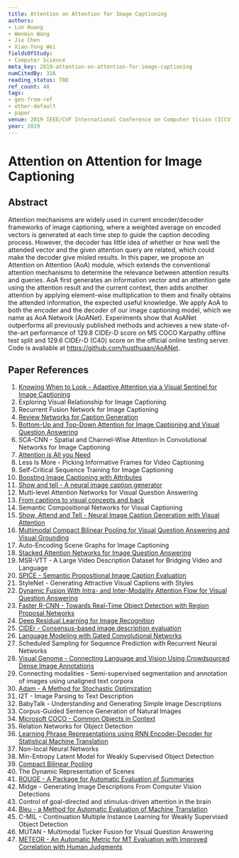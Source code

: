 ```yaml
---
title: Attention on Attention for Image Captioning
authors:
- Lun Huang
- Wenmin Wang
- Jie Chen
- Xiao-Yong Wei
fieldsOfStudy:
- Computer Science
meta_key: 2019-attention-on-attention-for-image-captioning
numCitedBy: 316
reading_status: TBD
ref_count: 48
tags:
- gen-from-ref
- other-default
- paper
venue: 2019 IEEE/CVF International Conference on Computer Vision (ICCV)
year: 2019
---
```


# Attention on Attention for Image Captioning

## Abstract

Attention mechanisms are widely used in current encoder/decoder frameworks of image captioning, where a weighted average on encoded vectors is generated at each time step to guide the caption decoding process. However, the decoder has little idea of whether or how well the attended vector and the given attention query are related, which could make the decoder give misled results. In this paper, we propose an Attention on Attention (AoA) module, which extends the conventional attention mechanisms to determine the relevance between attention results and queries. AoA first generates an information vector and an attention gate using the attention result and the current context, then adds another attention by applying element-wise multiplication to them and finally obtains the attended information, the expected useful knowledge. We apply AoA to both the encoder and the decoder of our image captioning model, which we name as AoA Network (AoANet). Experiments show that AoANet outperforms all previously published methods and achieves a new state-of-the-art performance of 129.8 CIDEr-D score on MS COCO Karpathy offline test split and 129.6 CIDEr-D (C40) score on the official online testing server. Code is available at https://github.com/husthuaan/AoANet.

## Paper References

1. [Knowing When to Look - Adaptive Attention via a Visual Sentinel for Image Captioning](2017-knowing-when-to-look-adaptive-attention-via-a-visual-sentinel-for-image-captioning)
2. Exploring Visual Relationship for Image Captioning
3. Recurrent Fusion Network for Image Captioning
4. [Review Networks for Caption Generation](2016-review-networks-for-caption-generation)
5. [Bottom-Up and Top-Down Attention for Image Captioning and Visual Question Answering](2018-bottom-up-and-top-down-attention-for-image-captioning-and-visual-question-answering)
6. SCA-CNN - Spatial and Channel-Wise Attention in Convolutional Networks for Image Captioning
7. [Attention is All you Need](2017-attention-is-all-you-need)
8. Less Is More - Picking Informative Frames for Video Captioning
9. Self-Critical Sequence Training for Image Captioning
10. [Boosting Image Captioning with Attributes](2017-boosting-image-captioning-with-attributes)
11. [Show and tell - A neural image caption generator](2015-show-and-tell-a-neural-image-caption-generator)
12. Multi-level Attention Networks for Visual Question Answering
13. [From captions to visual concepts and back](2015-from-captions-to-visual-concepts-and-back)
14. Semantic Compositional Networks for Visual Captioning
15. [Show, Attend and Tell - Neural Image Caption Generation with Visual Attention](2015-show-attend-and-tell-neural-image-caption-generation-with-visual-attention)
16. [Multimodal Compact Bilinear Pooling for Visual Question Answering and Visual Grounding](2016-multimodal-compact-bilinear-pooling-for-visual-question-answering-and-visual-grounding)
17. Auto-Encoding Scene Graphs for Image Captioning
18. [Stacked Attention Networks for Image Question Answering](2016-stacked-attention-networks-for-image-question-answering)
19. MSR-VTT - A Large Video Description Dataset for Bridging Video and Language
20. [SPICE - Semantic Propositional Image Caption Evaluation](2016-spice-semantic-propositional-image-caption-evaluation)
21. StyleNet - Generating Attractive Visual Captions with Styles
22. [Dynamic Fusion With Intra- and Inter-Modality Attention Flow for Visual Question Answering](2019-dynamic-fusion-with-intra-and-inter-modality-attention-flow-for-visual-question-answering)
23. [Faster R-CNN - Towards Real-Time Object Detection with Region Proposal Networks](2015-faster-r-cnn-towards-real-time-object-detection-with-region-proposal-networks)
24. [Deep Residual Learning for Image Recognition](2015-resnet.md)
25. [CIDEr - Consensus-based image description evaluation](2015-cider-consensus-based-image-description-evaluation)
26. [Language Modeling with Gated Convolutional Networks](2017-language-modeling-with-gated-convolutional-networks)
27. Scheduled Sampling for Sequence Prediction with Recurrent Neural Networks
28. [Visual Genome - Connecting Language and Vision Using Crowdsourced Dense Image Annotations](2016-visual-genome-connecting-language-and-vision-using-crowdsourced-dense-image-annotations)
29. Connecting modalities - Semi-supervised segmentation and annotation of images using unaligned text corpora
30. [Adam - A Method for Stochastic Optimization](2015-adam-a-method-for-stochastic-optimization)
31. I2T - Image Parsing to Text Description
32. BabyTalk - Understanding and Generating Simple Image Descriptions
33. Corpus-Guided Sentence Generation of Natural Images
34. [Microsoft COCO - Common Objects in Context](2014-microsoft-coco-common-objects-in-context)
35. Relation Networks for Object Detection
36. [Learning Phrase Representations using RNN Encoder-Decoder for Statistical Machine Translation](2014-learning-phrase-representations-using-rnn-encoder-decoder-for-statistical-machine-translation)
37. Non-local Neural Networks
38. Min-Entropy Latent Model for Weakly Supervised Object Detection
39. [Compact Bilinear Pooling](2016-compact-bilinear-pooling)
40. The Dynamic Representation of Scenes
41. [ROUGE - A Package for Automatic Evaluation of Summaries](2004-rouge-a-package-for-automatic-evaluation-of-summaries)
42. Midge - Generating Image Descriptions From Computer Vision Detections
43. Control of goal-directed and stimulus-driven attention in the brain
44. [Bleu - a Method for Automatic Evaluation of Machine Translation](2002-bleu-a-method-for-automatic-evaluation-of-machine-translation)
45. C-MIL - Continuation Multiple Instance Learning for Weakly Supervised Object Detection
46. MUTAN - Multimodal Tucker Fusion for Visual Question Answering
47. [METEOR - An Automatic Metric for MT Evaluation with Improved Correlation with Human Judgments](2005-meteor-an-automatic-metric-for-mt-evaluation-with-improved-correlation-with-human-judgments)
